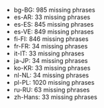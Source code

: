 - bg-BG: 985 missing phrases
- es-AR: 33 missing phrases
- es-ES: 845 missing phrases
- es-VE: 849 missing phrases
- fi-FI: 846 missing phrases
- fr-FR: 34 missing phrases
- it-IT: 33 missing phrases
- ja-JP: 34 missing phrases
- ko-KR: 33 missing phrases
- nl-NL: 34 missing phrases
- pl-PL: 1020 missing phrases
- ru-RU: 63 missing phrases
- zh-Hans: 33 missing phrases
